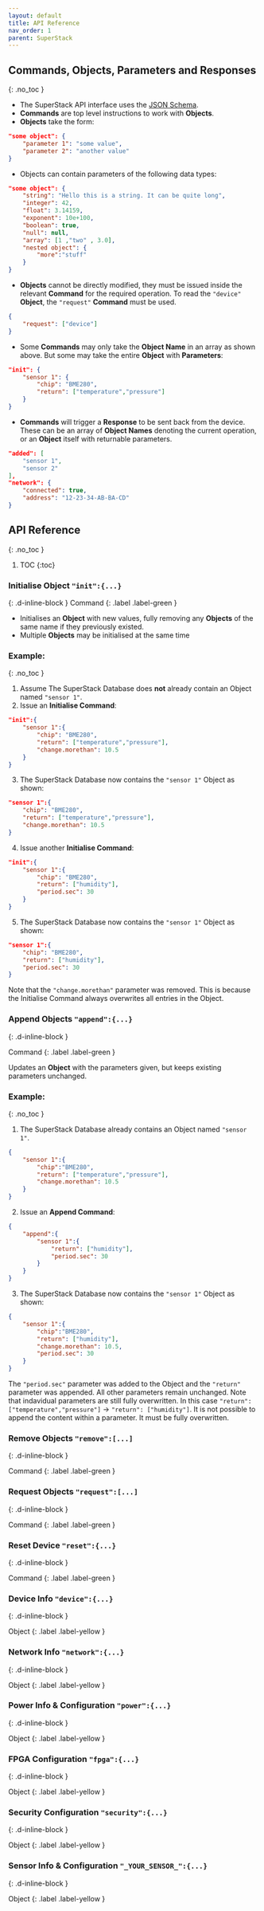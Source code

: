 ```yaml
---
layout: default
title: API Reference
nav_order: 1
parent: SuperStack
---
```


## Commands, Objects, Parameters and Responses
{: .no_toc }

- The SuperStack API interface uses the [JSON Schema](https://developer.mozilla.org/en-US/docs/Learn/JavaScript/Objects/JSON).
- **Commands** are top level instructions to work with **Objects**.
- **Objects** take the form:
```json
"some object": {
    "parameter 1": "some value",
    "parameter 2": "another value"
}
```
- Objects can contain parameters of the following data types:
```json
"some object": {
    "string": "Hello this is a string. It can be quite long",
    "integer": 42,
    "float": 3.14159,
    "exponent": 10e+100,
    "boolean": true,
    "null": null,
    "array": [1 ,"two" , 3.0],
    "nested object": {
        "more":"stuff"
    }
}
```
- **Objects** cannot be directly modified, they must be issued inside the relevant **Command** for the required operation. To read the `"device"` **Object**, the `"request"` **Command** must be used.
```json
{
    "request": ["device"]
}
```
- Some **Commands** may only take the **Object Name** in an array as shown above. But some may take the entire **Object** with **Parameters**:
```json
"init": {
    "sensor 1": {
        "chip": "BME280",
        "return": ["temperature","pressure"]
    }
}
```
- **Commands** will trigger a **Response** to be sent back from the device. These can be an array of **Object Names** denoting the current operation, or an **Object** itself with returnable parameters.
```json
"added": [
    "sensor 1",
    "sensor 2"
],
"network": {
    "connected": true,
    "address": "12-23-34-AB-BA-CD"
}
```

## API Reference
{: .no_toc }
1. TOC
{:toc}

### Initialise Object `"init":{...}`
{: .d-inline-block }
Command
{: .label .label-green }

- Initialises an **Object** with new values, fully removing any **Objects** of the same name if they previously existed.
- Multiple **Objects** may be initialised at the same time
### Example:
{: .no_toc }

1. Assume The SuperStack Database does **not** already contain an Object named `"sensor 1"`.
2. Issue an **Initialise Command**:
```json
"init":{
    "sensor 1":{
        "chip": "BME280",
        "return": ["temperature","pressure"],
        "change.morethan": 10.5 
    }
}
```
3. The SuperStack Database now contains the `"sensor 1"` Object as shown:
```json
"sensor 1":{
    "chip": "BME280",
    "return": ["temperature","pressure"],
    "change.morethan": 10.5 
}
```
4. Issue another **Initialise Command**:
```json
"init":{
    "sensor 1":{
        "chip": "BME280",
        "return": ["humidity"],
        "period.sec": 30
    }
}
```
5. The SuperStack Database now contains the `"sensor 1"` Object as shown:
```json
"sensor 1":{
    "chip": "BME280",
    "return": ["humidity"],
    "period.sec": 30
}
```
Note that the `"change.morethan"` parameter was removed. This is because the Initialise Command always overwrites all entries in the Object.

### Append Objects `"append":{...}`
{: .d-inline-block }

Command
{: .label .label-green }

Updates an **Object** with the parameters given, but keeps existing parameters unchanged.

### Example:
{: .no_toc }

1. The SuperStack Database already contains an Object named `"sensor 1"`.
```json
{
    "sensor 1":{
        "chip":"BME280",
        "return": ["temperature","pressure"],
        "change.morethan": 10.5 
    }
}
```
2. Issue an **Append Command**:
```json
{
    "append":{
        "sensor 1":{
            "return": ["humidity"],
            "period.sec": 30
        }
    }
}
```
3. The SuperStack Database now contains the `"sensor 1"` Object as shown:
```json
{
    "sensor 1":{
        "chip":"BME280",
        "return": ["humidity"],
        "change.morethan": 10.5,
        "period.sec": 30
    }
}
```
The `"period.sec"` parameter was added to the Object and the `"return"` parameter was appended. All other parameters remain unchanged.
Note that indavidual parameters are still fully overwritten. In this case `"return": ["temperature","pressure"]` → `"return": ["humidity"]`. It is not possible to append the content within a parameter. It must be fully overwritten.



### Remove Objects `"remove":[...]`
{: .d-inline-block }

Command
{: .label .label-green }


### Request Objects `"request":[...]`
{: .d-inline-block }

Command
{: .label .label-green }


### Reset Device `"reset":{...}`
{: .d-inline-block }

Command
{: .label .label-green }


### Device Info `"device":{...} `
{: .d-inline-block }

Object
{: .label .label-yellow }


### Network Info `"network":{...}`
{: .d-inline-block }

Object
{: .label .label-yellow }


### Power Info & Configuration `"power":{...}`
{: .d-inline-block }

Object
{: .label .label-yellow }


### FPGA Configuration `"fpga":{...}`
{: .d-inline-block }

Object
{: .label .label-yellow }


### Security Configuration `"security":{...}`
{: .d-inline-block }

Object
{: .label .label-yellow }


### Sensor Info & Configuration `"_YOUR_SENSOR_":{...}`
{: .d-inline-block }

Object
{: .label .label-yellow }